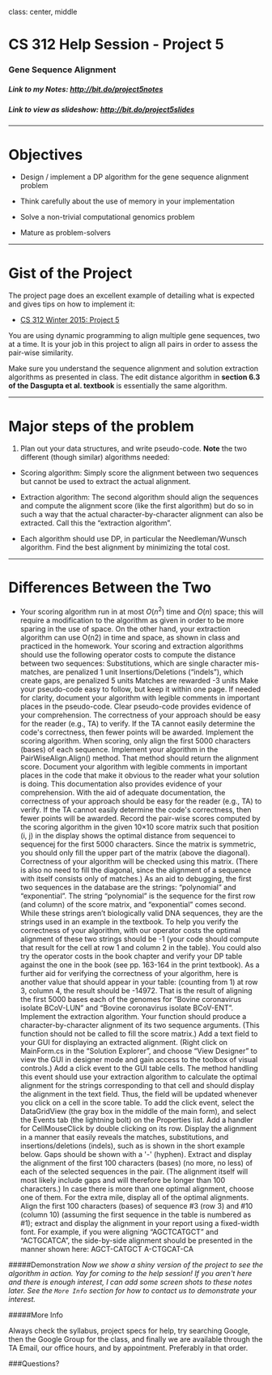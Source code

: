 class: center, middle

# CS 312 Help Session - Project 5
### Gene Sequence Alignment

##### Link to my Notes: http://bit.do/project5notes

##### Link to view as slideshow: http://bit.do/project5slides

---

# Objectives

* Design / implement a DP algorithm for the gene sequence alignment problem

* Think carefully about the use of memory in your implementation

* Solve a non-trivial computational genomics problem

* Mature as problem-solvers

---

# Gist of the Project

The project page does an excellent example of detailing what is expected and gives tips on how to implement it:
* [CS 312 Winter 2015: Project 5](http://wiki.cs.byu.edu/cs-312/project-5)

You are using dynamic programming to align multiple gene sequences, two at a time. It is your job in this project to align all pairs in order to assess the pair-wise similarity.

Make sure you understand the sequence alignment and solution extraction algorithms as presented in class. The edit distance algorithm in **section 6.3 of the Dasgupta et al. textbook** is essentially the same algorithm.

---

# Major steps of the problem

1. Plan out your data structures, and write pseudo-code. **Note** the two different (though similar) algorithms needed:

  * Scoring algorithm: Simply score the alignment between two sequences but cannot be used to extract the actual alignment.

  * Extraction algorithm: The second algorithm should align the sequences and compute the alignment score (like the first algorithm) but do so in such a way that the actual character-by-character alignment can also be extracted. Call this the “extraction algorithm”.

  * Each algorithm should use DP, in particular the Needleman/Wunsch algorithm. Find the best alignment by minimizing the total cost.

---

# Differences Between the Two

* Your scoring algorithm run in at most $O(n^2)$ time and $O(n)$ space; this will require a modification to the algorithm as given in order to be more sparing in the use of space. On the other hand, your extraction algorithm can use O(n2) in time and space, as shown in class and practiced in the homework.
Your scoring and extraction algorithms should use the following operator costs to compute the distance between two sequences:
Substitutions, which are single character mis-matches, are penalized 1 unit
Insertions/Deletions (“indels”), which create gaps, are penalized 5 units
Matches are rewarded -3 units
Make your pseudo-code easy to follow, but keep it within one page. If needed for clarity, document your algorithm with legible comments in important places in the pseudo-code. Clear pseudo-code provides evidence of your comprehension. The correctness of your approach should be easy for the reader (e.g., TA) to verify. If the TA cannot easily determine the code's correctness, then fewer points will be awarded.
Implement the scoring algorithm. When scoring, only align the first 5000 characters (bases) of each sequence. Implement your algorithm in the PairWiseAlign.Align() method. That method should return the alignment score.
Document your algorithm with legible comments in important places in the code that make it obvious to the reader what your solution is doing. This documentation also provides evidence of your comprehension. With the aid of adequate documentation, the correctness of your approach should be easy for the reader (e.g., TA) to verify. If the TA cannot easily determine the code's correctness, then fewer points will be awarded.
Record the pair-wise scores computed by the scoring algorithm in the given 10×10 score matrix such that position (i, j) in the display shows the optimal distance from sequencei to sequencej for the first 5000 characters. Since the matrix is symmetric, you should only fill the upper part of the matrix (above the diagonal). Correctness of your algorithm will be checked using this matrix. (There is also no need to fill the diagonal, since the alignment of a sequence with itself consists only of matches.)
As an aid to debugging, the first two sequences in the database are the strings: “polynomial” and “exponential”. The string “polynomial” is the sequence for the first row (and column) of the score matrix, and “exponential” comes second. While these strings aren’t biologically valid DNA sequences, they are the strings used in an example in the textbook.
To help you verify the correctness of your algorithm, with our operator costs the optimal alignment of these two strings should be -1 (your code should compute that result for the cell at row 1 and column 2 in the table).
You could also try the operator costs in the book chapter and verify your DP table against the one in the book (see pp. 163-164 in the print textbook).
As a further aid for verifying the correctness of your algorithm, here is another value that should appear in your table: (counting from 1) at row 3, column 4, the result should be -14972. That is the result of aligning the first 5000 bases each of the genomes for “Bovine coronavirus isolate BCoV-LUN” and “Bovine coronavirus isolate BCoV-ENT”.
Implement the extraction algorithm. Your function should produce a character-by-character alignment of its two sequence arguments. (This function should not be called to fill the score matrix.)
Add a text field to your GUI for displaying an extracted alignment. (Right click on MainForm.cs in the “Solution Explorer”, and choose “View Designer” to view the GUI in designer mode and gain access to the toolbox of visual controls.)
Add a click event to the GUI table cells. The method handling this event should use your extraction algorithm to calculate the optimal alignment for the strings corresponding to that cell and should display the alignment in the text field. Thus, the field will be updated whenever you click on a cell in the score table.
To add the click event, select the DataGridView (the gray box in the middle of the main form), and select the Events tab (the lightning bolt) on the Properties list. Add a handler for CellMouseClick by double clicking on its row.
Display the alignment in a manner that easily reveals the matches, substitutions, and insertions/deletions (indels), such as is shown in the short example below. Gaps should be shown with a '-' (hyphen).
Extract and display the alignment of the first 100 characters (bases) (no more, no less) of each of the selected sequences in the pair. (The alignment itself will most likely include gaps and will therefore be longer than 100 characters.)
In case there is more than one optimal alignment, choose one of them.
For the extra mile, display all of the optimal alignments.
Align the first 100 characters (bases) of sequence #3 (row 3) and #10 (column 10) (assuming the first sequence in the table is numbered as #1); extract and display the alignment in your report using a fixed-width font. For example, if you were aligning “AGCTCATGCT” and “ACTGCATCA”, the side-by-side alignment should be presented in the manner shown here:
AGCT-CATGCT
A-CTGCAT-CA

#####Demonstration
*Now we show a shiny version of the project to see the algorithm in action. Yay for coming to the help session! If you aren't here and there is enough interest, I can add some screen shots to these notes later. See the `More Info` section for how to contact us to demonstrate your interest.*

#####More Info

Always check the syllabus, project specs for help, try searching Google, then the Google Group for the class, and finally we are available through the TA Email, our office hours, and by appointment. Preferably in that order.

###Questions?
